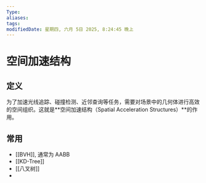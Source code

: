 ```yaml
---
Type:
aliases: 
tags: 
modifiedDate: 星期四, 六月 5日 2025, 8:24:45 晚上
---
```


# 空间加速结构

## 定义

为了加速光线追踪、碰撞检测、近邻查询等任务，需要对场景中的几何体进行高效的空间组织。这就是**空间加速结构（Spatial Acceleration Structures）**的作用。

## 常用

-  [[BVH]], 通常为 AABB
- [[KD-Tree]]
- [[八叉树]]
- 
